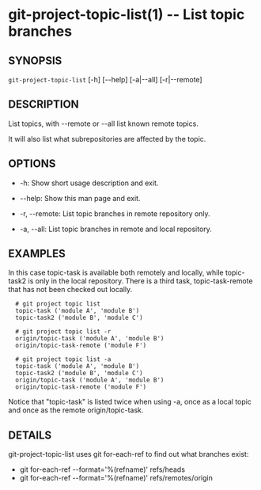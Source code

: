 git-project-topic-list(1) -- List topic branches 
================================================

## SYNOPSIS

`git-project-topic-list` [-h] [--help] [-a|--all] [-r|--remote]

## DESCRIPTION

List topics, with --remote or --all list known remote topics.

It will also list what subrepositories are affected by the topic.

## OPTIONS

  * -h:
    Show short usage description and exit.

  * --help:
    Show this man page and exit.

  * -r, --remote:
    List topic branches in remote repository only.

  * -a, --all:
    List topic branches in remote and local repository.

## EXAMPLES

In this case topic-task is available both remotely and locally, while
topic-task2 is only in the local repository. There is a third task,
topic-task-remote that has not been checked out locally.

      # git project topic list
      topic-task ('module A', 'module B')
      topic-task2 ('module B', 'module C')

      # git project topic list -r
      origin/topic-task ('module A', 'module B')
      origin/topic-task-remote ('module F')

      # git project topic list -a
      topic-task ('module A', 'module B')
      topic-task2 ('module B', 'module C')
      origin/topic-task ('module A', 'module B')
      origin/topic-task-remote ('module F')

Notice that "topic-task" is listed twice when using -a, once as a
local topic and once as the remote origin/topic-task.

## DETAILS

git-project-topic-list uses git for-each-ref to find out what branches exist:

  * git for-each-ref --format='%(refname)' refs/heads 
  * git for-each-ref --format='%(refname)' refs/remotes/origin 

